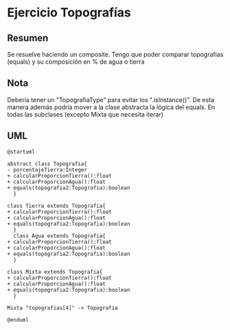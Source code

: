 # Ejercicio Topografías

## Resumen

Se resuelve haciendo un composite. Tengo que poder comparar topografias (equals) y su composición en % de agua o tierra

## Nota

Debería tener un "TopografiaType" para evitar los ".isInstance()". De esta manera además podría mover a la clase abstracta la lógica del equals. En todas las subclases (excepto Mixta que necesita iterar)


## UML
```
@startuml

abstract class Topografia{
- porcentajeTierra:Integer
+ calcularProporcionTierra():float
+ calcularProporcionAgua():float
+ equals(topografia2:Topografia):boolean
  }

class Tierra extends Topografia{
+ calcularProporcionTierra():float
+ calcularProporcionAgua():float
+ equals(topografia2:Topografia):boolean
  }
  class Agua extends Topografia{
+ calcularProporcionTierra():float
+ calcularProporcionAgua():float
+ equals(topografia2:Topografia):boolean
  }

class Mixta extends Topografia{
+ calcularProporcionTierra():float
+ calcularProporcionAgua():float
+ equals(topografia2:Topografia):boolean
  }

Mixta "topografias[4]" -> Topografia

@enduml
```
